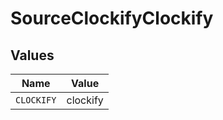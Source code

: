 # SourceClockifyClockify


## Values

| Name       | Value      |
| ---------- | ---------- |
| `CLOCKIFY` | clockify   |